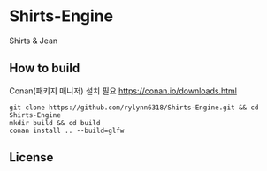 # Shirts-Engine
Shirts &amp; Jean

## How to build
Conan(패키지 매니저) 설치 필요
https://conan.io/downloads.html  

```
git clone https://github.com/rylynn6318/Shirts-Engine.git && cd Shirts-Engine
mkdir build && cd build
conan install .. --build=glfw
```

## License
